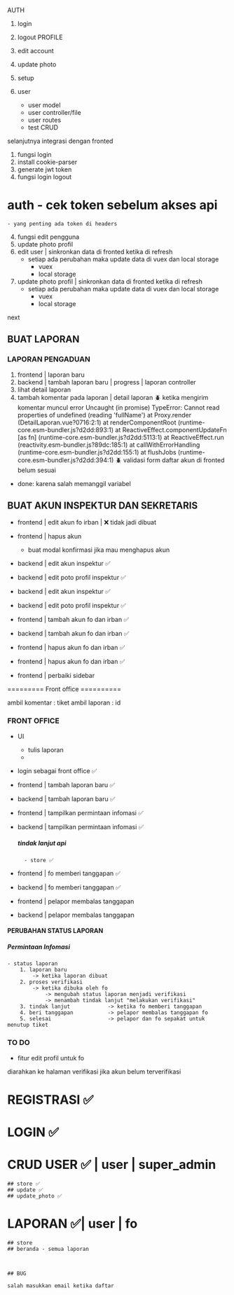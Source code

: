 <!-- 
Author : Hadi Gunawan
Tanggal mulai : 09 Juni 2022
Desc : Backend untuk aplikasi web crm inspektorat kab paluta 
-->

AUTH
1. login
2. logout
PROFILE
1. edit account
2. update photo

1. setup 
2. user
    - user model
    - user controller/file 
    - user routes
    - test CRUD 

selanjutnya
integrasi dengan fronted
1. fungsi login
2. install cookie-parser
2. generate jwt token
3. fungsi login logout
# auth - cek token sebelum akses api
    - yang penting ada token di headers 
4. fungsi edit pengguna
5. update photo profil
6. edit user | sinkronkan data di fronted ketika di refresh
    - setiap ada perubahan maka update data di vuex dan local storage
        - vuex 
        - local storage
7. update photo profil | sinkronkan data di fronted ketika di refresh
    - setiap ada perubahan maka update data di vuex dan local storage
        - vuex 
        - local storage

next 
## BUAT LAPORAN
### LAPORAN PENGADUAN
1. frontend | laporan baru
2. backend | tambah laporan baru | progress | laporan controller
3. lihat detail laporan
4. tambah komentar pada laporan | detail laporan
 🪲 ketika mengirim komentar muncul error
        Uncaught (in promise) TypeError: Cannot read properties of undefined (reading 'fullName')
        at Proxy.render (DetailLaporan.vue?0716:2:1)
        at renderComponentRoot (runtime-core.esm-bundler.js?d2dd:893:1)
        at ReactiveEffect.componentUpdateFn [as fn] (runtime-core.esm-bundler.js?d2dd:5113:1)
        at ReactiveEffect.run (reactivity.esm-bundler.js?89dc:185:1)
        at callWithErrorHandling (runtime-core.esm-bundler.js?d2dd:155:1)
        at flushJobs (runtime-core.esm-bundler.js?d2dd:394:1)
🪲 validasi form daftar akun di fronted belum sesuai
- done: karena salah memanggil variabel

## BUAT AKUN INSPEKTUR DAN SEKRETARIS
 


- frontend | edit akun fo irban | ❌ tidak jadi dibuat
- frontend | hapus akun 
    - buat modal konfirmasi jika mau menghapus akun


- backend | edit akun inspektur ✅
- backend | edit poto profil inspektur ✅ 

- backend | edit akun inspektur  ✅ 
- backend | edit poto profil inspektur  ✅ 

- frontend | tambah akun fo dan irban ✅
- backend | tambah akun fo dan irban ✅

- frontend | hapus akun fo dan irban ✅
- frontend | hapus akun fo dan irban ✅

- frontend | perbaiki sidebar

========= Front office ==========

ambil komentar : tiket 
ambil laporan : id

### FRONT OFFICE

- UI 
    - tulis laporan
    - 

- login sebagai front office ✅

- frontend | tambah laporan baru ✅
- backend | tambah laporan baru ✅

- frontend | tampilkan permintaan infomasi ✅
- backend | tampilkan permintaan infomasi ✅

    ##### tindak lanjut api
        - store ✅

- frontend | fo memberi tanggapan ✅
- backend | fo memberi tanggapan ✅

- frontend | pelapor membalas tanggapan
- backend | pelapor membalas tanggapan


#### PERUBAHAN STATUS LAPORAN
##### Permintaan Infomasi
    - status laporan
        1. laporan baru             
            -> ketika laporan dibuat
        2. proses verifikasi        
            -> ketika dibuka oleh fo
                -> mengubah status laporan menjadi verifikasi
                -> menambah tindak lanjut "melakukan verifikasi"
        3. tindak lanjut            -> ketika fo memberi tanggapan
        4. beri tanggapan           -> pelapor membalas tanggapan fo
        5. selesai                  -> pelapor dan fo sepakat untuk menutup tiket


### TO DO
- fitur edit profil untuk fo









diarahkan ke halaman verifikasi jika akun belum terverifikasi

# REGISTRASI ✅
# LOGIN ✅

# CRUD USER ✅ | user | super_admin 
    ## store ✅
    ## update ✅
    ## update_photo ✅

 # LAPORAN  ✅| user | fo 
    ## store
    ## beranda - semua laporan



    ## BUG

    salah masukkan email ketika daftar